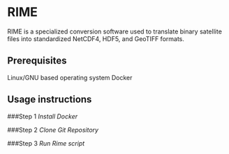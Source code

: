 # RIME
RIME is a specialized conversion software used to translate binary satellite files into standardized NetCDF4, HDF5, and GeoTIFF formats.
## Prerequisites
Linux/GNU based operating system
Docker

## Usage instructions
###Step 1
*Install Docker*

###Step 2
*Clone Git Repository*

###Step 3
*Run Rime script*


